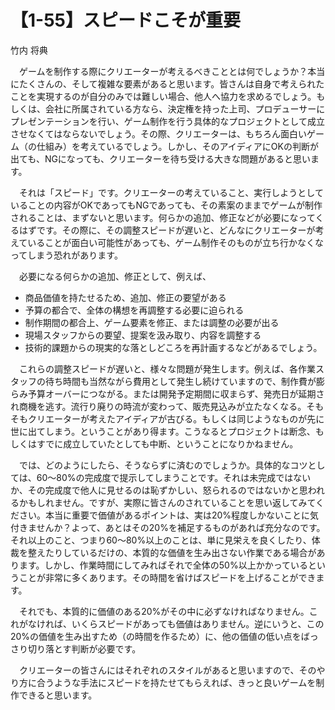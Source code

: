# 【1-55】スピードこそが重要

<div class="author">竹内 将典</div>

　ゲームを制作する際にクリエーターが考えるべきこととは何でしょうか？本当にたくさんの、そして複雑な要素があると思います。皆さんは自身で考えられたことを実現するのが自分のみでは難しい場合、他人へ協力を求めるでしょう。もしくは、会社に所属されている方なら、決定権を持った上司、プロデューサーにプレゼンテーションを行い、ゲーム制作を行う具体的なプロジェクトとして成立させなくてはならないでしょう。その際、クリエーターは、もちろん面白いゲーム（の仕組み）を考えているでしょう。しかし、そのアイディアにOKの判断が出ても、NGになっても、クリエーターを待ち受ける大きな問題があると思います。

　それは「スピード」です。クリエーターの考えていること、実行しようとしていることの内容がOKであってもNGであっても、その素案のままでゲームが制作されることは、まずないと思います。何らかの追加、修正などが必要になってくるはずです。その際に、その調整スピードが遅いと、どんなにクリエーターが考えていることが面白い可能性があっても、ゲーム制作そのものが立ち行かなくなってしまう恐れがあります。

　必要になる何らかの追加、修正として、例えば、

* 商品価値を持たせるため、追加、修正の要望がある
* 予算の都合で、全体の構想を再調整する必要に迫られる
* 制作期間の都合上、ゲーム要素を修正、または調整の必要が出る
* 現場スタッフからの要望、提案を汲み取り、内容を調整する
* 技術的課題からの現実的な落としどころを再計画するなどがあるでしょう。

　これらの調整スピードが遅いと、様々な問題が発生します。例えば、各作業スタッフの待ち時間も当然ながら費用として発生し続けていますので、制作費が膨らみ予算オーバーにつながる。または開発予定期間に収まらず、発売日が延期され商機を逃す。流行り廃りの時流が変わって、販売見込みが立たなくなる。そもそもクリエーターが考えたアイディアが古びる。もしくは同じようなものが先に世に出てしまう。ということがあり得ます。こうなるとプロジェクトは断念、もしくはすでに成立していたとしても中断、ということになりかねません。

　では、どのようにしたら、そうならずに済むのでしょうか。具体的なコツとしては、60～80%の完成度で提示してしまうことです。それは未完成ではないか、その完成度で他人に見せるのは恥ずかしい、怒られるのではないかと思われるかもしれません。ですが、実際に皆さんのされていることを思い返してみてください。本当に重要で価値があるポイントは、実は20%程度しかないことに気付きませんか？よって、あとはその20%を補足するものがあれば充分なのです。それ以上のこと、つまり60～80%以上のことは、単に見栄えを良くしたり、体裁を整えたりしているだけの、本質的な価値を生み出さない作業である場合があります。しかし、作業時間にしてみればそれで全体の50%以上かかっているということが非常に多くあります。その時間を省けばスピードを上げることができます。

　それでも、本質的に価値のある20%がその中に必ずなければなりません。これがなければ、いくらスピードがあっても価値はありません。逆にいうと、この20%の価値を生み出すため（の時間を作るため）に、他の価値の低い点をばっさり切り落とす判断が必要です。

　クリエーターの皆さんにはそれぞれのスタイルがあると思いますので、そのやり方に合うような手法にスピードを持たせてもらえれば、きっと良いゲームを制作できると思います。
 